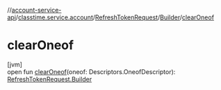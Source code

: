 //[account-service-api](../../../../index.md)/[classtime.service.account](../../index.md)/[RefreshTokenRequest](../index.md)/[Builder](index.md)/[clearOneof](clear-oneof.md)

# clearOneof

[jvm]\
open fun [clearOneof](clear-oneof.md)(oneof: Descriptors.OneofDescriptor): [RefreshTokenRequest.Builder](index.md)
